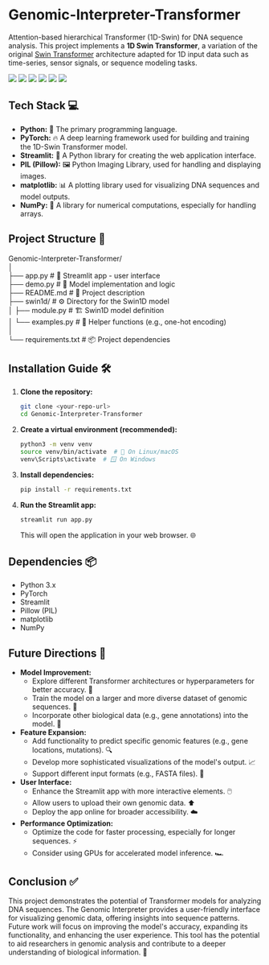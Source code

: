 # Genomic-Interpreter-Transformer
Attention-based hierarchical Transformer (1D-Swin) for DNA sequence analysis. 
This project implements a **1D Swin Transformer**, a variation of the original [Swin Transformer](https://arxiv.org/abs/2103.14030) architecture adapted for 1D input data such as time-series, sensor signals, or sequence modeling tasks.

<p float="left">
  <img src="https://img.shields.io/badge/Python-3776AB?style=for-the-badge&logo=python&logoColor=white" />
  <img src="https://img.shields.io/badge/PyTorch-EE4C2C?style=for-the-badge&logo=pytorch&logoColor=white" />
  <img src="https://img.shields.io/badge/Streamlit-FF4B4B?style=for-the-badge&logo=streamlit&logoColor=white" />
  <img src="https://img.shields.io/badge/Pillow-3693F3?style=for-the-badge&logo=python&logoColor=white" />
  <img src="https://img.shields.io/badge/matplotlib-11557C?style=for-the-badge&logo=matplotlib&logoColor=white" />
  <img src="https://img.shields.io/badge/NumPy-013243?style=for-the-badge&logo=numpy&logoColor=white" />
</p>

## Tech Stack 💻

* **Python:** 🐍 The primary programming language.
* **PyTorch:** 🔥 A deep learning framework used for building and training the 1D-Swin Transformer model.
* **Streamlit:** 🎈 A Python library for creating the web application interface.
* **PIL (Pillow):** 🖼️ Python Imaging Library, used for handling and displaying images.
* **matplotlib:** 📊 A plotting library used for visualizing DNA sequences and model outputs.
* **NumPy:** 🔢 A library for numerical computations, especially for handling arrays.

## Project Structure 📂

Genomic-Interpreter-Transformer/  
│  
├── app.py              # 📱 Streamlit app - user interface  
├── demo.py             # 🧠 Model implementation and logic  
├── README.md           # 📝 Project description  
├── swin1d/             # ⚙️ Directory for the Swin1D model  
│   ├── module.py       # 🏗️ Swin1D model definition  
│   └── examples.py     # 🔧 Helper functions (e.g., one-hot encoding)  
│  
└── requirements.txt    # 📦 Project dependencies  


## Installation Guide 🛠️

1.  **Clone the repository:**

    ```bash
    git clone <your-repo-url>
    cd Genomic-Interpreter-Transformer
    ```

2.  **Create a virtual environment (recommended):**

    ```bash
    python3 -m venv venv
    source venv/bin/activate  # 🐧 On Linux/macOS
    venv\Scripts\activate  # 🪟 On Windows
    ```

3.  **Install dependencies:**

    ```bash
    pip install -r requirements.txt
    ```

4.  **Run the Streamlit app:**

    ```bash
    streamlit run app.py
    ```

    This will open the application in your web browser. 🌐

## Dependencies 📦

* Python 3.x
* PyTorch
* Streamlit
* Pillow (PIL)
* matplotlib
* NumPy

## Future Directions 🚀

* **Model Improvement:**
    * Explore different Transformer architectures or hyperparameters for better accuracy. 🎯
    * Train the model on a larger and more diverse dataset of genomic sequences. 🧬
    * Incorporate other biological data (e.g., gene annotations) into the model. 🔬
* **Feature Expansion:**
    * Add functionality to predict specific genomic features (e.g., gene locations, mutations). 🔍
    * Develop more sophisticated visualizations of the model's output. 📈
    * Support different input formats (e.g., FASTA files). 📂
* **User Interface:**
    * Enhance the Streamlit app with more interactive elements. 🖱️
    * Allow users to upload their own genomic data. ⬆️
    * Deploy the app online for broader accessibility. ☁️
* **Performance Optimization:**
    * Optimize the code for faster processing, especially for longer sequences. ⚡
    * Consider using GPUs for accelerated model inference. 🏎️

## Conclusion ✅

This project demonstrates the potential of Transformer models for analyzing DNA sequences. The Genomic Interpreter provides a user-friendly interface for visualizing genomic data, offering insights into sequence patterns. Future work will focus on improving the model's accuracy, expanding its functionality, and enhancing the user experience. This tool has the potential to aid researchers in genomic analysis and contribute to a deeper understanding of biological information. 🌟
